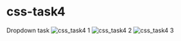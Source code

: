 # css-task4
Dropdown task
![css_task4 1](https://user-images.githubusercontent.com/67648510/87335765-6fb5bb00-c55e-11ea-810d-bfc75195ebc1.png)
![css_task4 2](https://user-images.githubusercontent.com/67648510/87335773-72b0ab80-c55e-11ea-8364-962ca6dd7f70.png)
![css_task4 3](https://user-images.githubusercontent.com/67648510/87335791-7a705000-c55e-11ea-8833-cdeafc23d4c6.png)
